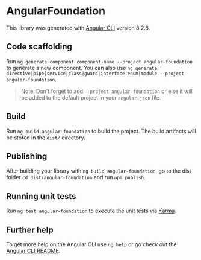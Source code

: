 # AngularFoundation

This library was generated with [Angular CLI](https://github.com/angular/angular-cli) version 8.2.8.

## Code scaffolding

Run `ng generate component component-name --project angular-foundation` to generate a new component. You can also use `ng generate directive|pipe|service|class|guard|interface|enum|module --project angular-foundation`.

> Note: Don't forget to add `--project angular-foundation` or else it will be added to the default project in your `angular.json` file.

## Build

Run `ng build angular-foundation` to build the project. The build artifacts will be stored in the `dist/` directory.

## Publishing

After building your library with `ng build angular-foundation`, go to the dist folder `cd dist/angular-foundation` and run `npm publish`.

## Running unit tests

Run `ng test angular-foundation` to execute the unit tests via [Karma](https://karma-runner.github.io).

## Further help

To get more help on the Angular CLI use `ng help` or go check out the [Angular CLI README](https://github.com/angular/angular-cli/blob/master/README.md).
